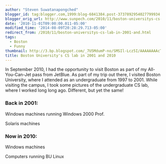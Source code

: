 ```yaml
---
author: "Steven Suwatanapongched"
blogger_id: tag:blogger.com,1999:blog-6841384.post-3737892954027799934
blogger_orig_url: http://www.sunpech.com/2010/11/boston-universitys-cs-lab-in-2001-and.html
date: '2010-11-01T09:00:00.011-05:00'
modified_time: '2014-08-09T20:28:29.713-05:00'
redirect_from: /2010/11/boston-universitys-cs-lab-in-2001-and.html
tags:
  - Boston
  - Funny
thumbnail: http://3.bp.blogspot.com/_7U5MdumP-no/SMSIl-Lcz5I/AAAAAAAAcTg/0IsD2RutCFo/s600/nt_side.jpg
title: Boston University's CS lab in 2001 and 2010
---
```



In September 2010, I had the opportunity to visit Boston as part of my All-You-Can-Jet pass from JetBlue. As part of my trip out there, I visited Boston University, where I attended as an undergraduate from 1997 to 2001. While visiting the campus, I took some pictures of the undergraduate CS lab, where I worked long long ago. Different, but yet the same!

### Back in 2001:

Windows machines running Windows 2000 Prof.
<a href="http://3.bp.blogspot.com/_7U5MdumP-no/SMSIl-Lcz5I/AAAAAAAAcTg/0IsD2RutCFo/s144/nt_side.jpg" alt="" ><img   border="0" src="http://3.bp.blogspot.com/_7U5MdumP-no/SMSIl-Lcz5I/AAAAAAAAcTg/0IsD2RutCFo/s400/nt_side.jpg" alt=""  /></a>

Solaris machines
<a href="http://3.bp.blogspot.com/_7U5MdumP-no/SMSIlvVhB-I/AAAAAAAAcTg/pchWxt9tAGA/s144/solaris_side.jpg" alt="" ><img   border="0" src="http://3.bp.blogspot.com/_7U5MdumP-no/SMSIlvVhB-I/AAAAAAAAcTg/pchWxt9tAGA/s400/solaris_side.jpg" alt=""  /></a> 

### Now in 2010:

Windows machines
<a href="http://1.bp.blogspot.com/_7U5MdumP-no/TIt5Z-hpcDI/AAAAAAAAW_s/s--t8pnAFkQ/s144/IMG_2377.jpg" alt="" ><img   border="0" src="http://1.bp.blogspot.com/_7U5MdumP-no/TIt5Z-hpcDI/AAAAAAAAW_s/s--t8pnAFkQ/s400/IMG_2377.jpg" alt=""   /></a> 

Computers running BU Linux
<a href="http://1.bp.blogspot.com/_7U5MdumP-no/TIt5bNbDmLI/AAAAAAAAW_0/OPDw7Q2ci1U/s144/IMG_2378.jpg" alt="" ><img   border="0" src="http://1.bp.blogspot.com/_7U5MdumP-no/TIt5bNbDmLI/AAAAAAAAW_0/OPDw7Q2ci1U/s400/IMG_2378.jpg" alt=""   /></a> 
